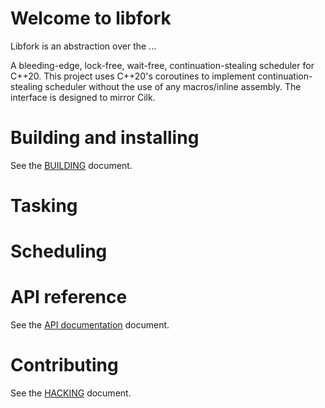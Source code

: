 # Welcome to libfork

Libfork is an abstraction over the ...

A bleeding-edge, lock-free, wait-free, continuation-stealing scheduler for C++20. This project uses C++20's coroutines to implement continuation-stealing scheduler without the use of any macros/inline assembly. The interface is designed to mirror Cilk.

# Building and installing

See the [BUILDING](BUILDING.md) document.

# Tasking

# Scheduling

# API reference

See the [API documentation](https://conorwilliams.github.io/libfork/) document.

# Contributing

See the [HACKING](HACKING.md) document.



